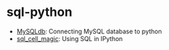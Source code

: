 sql-python
==========
* [MySQLdb][2]: Connecting MySQL database to python
* [sql_cell_magic][1]: Using SQL in IPython

[1]: http://nbviewer.ipython.org/github/jiaweih/sql_python/blob/master/sql_cell_magic.ipynb
[2]: http://nbviewer.ipython.org/github/jiaweih/sql_python/blob/master/MySQLdb.ipynb

